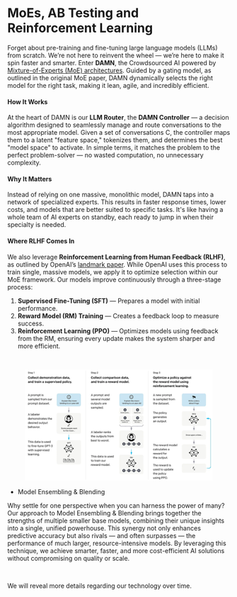 # MoEs, AB Testing and Reinforcement Learning

Forget about pre-training and fine-tuning large language models (LLMs) from scratch. We’re not here to reinvent the wheel — we’re here to make it spin faster and smarter. Enter **DAMN**, the Crowdsourced AI powered by [Mixture-of-Experts (MoE) architectures](https://arxiv.org/pdf/1701.06538). Guided by a gating model, as outlined in the original MoE paper, DAMN dynamically selects the right model for the right task, making it lean, agile, and incredibly efficient.



#### **How It Works**

At the heart of DAMN is our **LLM Router**, the **DAMN Controller** — a decision algorithm designed to seamlessly manage and route conversations to the most appropriate model. Given a set of conversations C, the controller maps them to a latent "feature space," tokenizes them, and determines the best "model space" to activate. In simple terms, it matches the problem to the perfect problem-solver — no wasted computation, no unnecessary complexity.

#### **Why It Matters**

Instead of relying on one massive, monolithic model, DAMN taps into a network of specialized experts. This results in faster response times, lower costs, and models that are better suited to specific tasks. It's like having a whole team of AI experts on standby, each ready to jump in when their specialty is needed.

#### **Where RLHF Comes In**

We also leverage **Reinforcement Learning from Human Feedback (RLHF)**, as outlined by OpenAI’s [landmark paper](https://arxiv.org/pdf/2203.02155). While OpenAI uses this process to train single, massive models, we apply it to optimize selection within our MoE framework. Our models improve continuously through a three-stage process:

1. **Supervised Fine-Tuning (SFT)** — Prepares a model with initial performance.
2. **Reward Model (RM) Training** — Creates a feedback loop to measure success.
3. **Reinforcement Learning (PPO)** — Optimizes models using feedback from the RM, ensuring every update makes the system sharper and more efficient.

<figure><img src="../.gitbook/assets/Screenshot 2024-12-07 at 9.56.45 PM (1).png" alt=""><figcaption></figcaption></figure>

<figure><img src="../.gitbook/assets/998080_5aee7dcfc0814f019ba36b79e0ab19c3~mv2.webp" alt=""><figcaption></figcaption></figure>

* Model Ensembling & Blending

Why settle for one perspective when you can harness the power of many? Our approach to Model Ensembling & Blending brings together the strengths of multiple smaller base models, combining their unique insights into a single, unified powerhouse. This synergy not only enhances predictive accuracy but also rivals — and often surpasses — the performance of much larger, resource-intensive models. By leveraging this technique, we achieve smarter, faster, and more cost-efficient AI solutions without compromising on quality or scale.

<figure><img src="../.gitbook/assets/Screenshot 2024-12-07 at 10.02.13 PM.png" alt=""><figcaption></figcaption></figure>



We will reveal more details regarding our technology over time.

